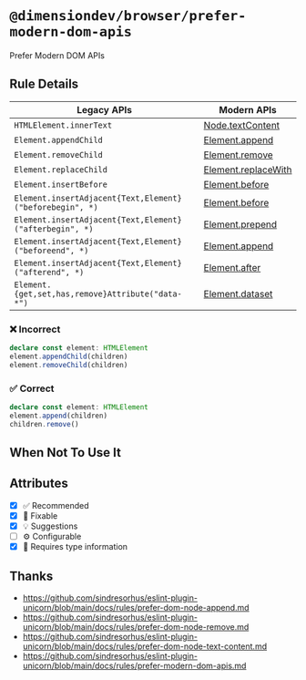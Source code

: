 <!-- begin title -->

# `@dimensiondev/browser/prefer-modern-dom-apis`

Prefer Modern DOM APIs

<!-- end title -->

## Rule Details

| Legacy APIs                                              | Modern APIs                      |
| -------------------------------------------------------- | -------------------------------- |
| `HTMLElement.innerText`                                  | [Node.textContent][text-content] |
| `Element.appendChild`                                    | [Element.append][append]         |
| `Element.removeChild`                                    | [Element.remove][remove]         |
| `Element.replaceChild`                                   | [Element.replaceWith][replace]   |
| `Element.insertBefore`                                   | [Element.before][before]         |
| `Element.insertAdjacent{Text,Element}("beforebegin", *)` | [Element.before][before]         |
| `Element.insertAdjacent{Text,Element}("afterbegin", *)`  | [Element.prepend][prepend]       |
| `Element.insertAdjacent{Text,Element}("beforeend", *)`   | [Element.append][append]         |
| `Element.insertAdjacent{Text,Element}("afterend", *)`    | [Element.after][after]           |
| `Element.{get,set,has,remove}Attribute("data-*")`        | [Element.dataset][dataset]       |

[text-content]: https://developer.mozilla.org/docs/Web/API/Node/textContent
[append]: https://developer.mozilla.org/docs/Web/API/Element/append
[remove]: https://developer.mozilla.org/docs/Web/API/Element/remove
[replace]: https://developer.mozilla.org/docs/Web/API/Element/replaceWith
[before]: https://developer.mozilla.org/docs/Web/API/Element/before
[prepend]: https://developer.mozilla.org/docs/Web/API/Element/prepend
[after]: https://developer.mozilla.org/docs/Web/API/Element/after
[dataset]: https://developer.mozilla.org/docs/Web/API/Element/dataset

### :x: Incorrect

```ts
declare const element: HTMLElement
element.appendChild(children)
element.removeChild(children)
```

### :white_check_mark: Correct

```ts
declare const element: HTMLElement
element.append(children)
children.remove()
```

## When Not To Use It

## Attributes

<!-- begin attributes -->

- [x] :white_check_mark: Recommended
- [x] :wrench: Fixable
- [x] :bulb: Suggestions
- [ ] :gear: Configurable
- [x] :thought_balloon: Requires type information

<!-- end attributes -->

## Thanks

- <https://github.com/sindresorhus/eslint-plugin-unicorn/blob/main/docs/rules/prefer-dom-node-append.md>
- <https://github.com/sindresorhus/eslint-plugin-unicorn/blob/main/docs/rules/prefer-dom-node-remove.md>
- <https://github.com/sindresorhus/eslint-plugin-unicorn/blob/main/docs/rules/prefer-dom-node-text-content.md>
- <https://github.com/sindresorhus/eslint-plugin-unicorn/blob/main/docs/rules/prefer-modern-dom-apis.md>

